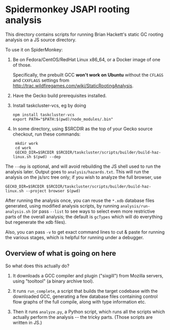 # Spidermonkey JSAPI rooting analysis

This directory contains scripts for running Brian Hackett's static GC rooting
analysis on a JS source directory.

To use it on SpiderMonkey:

1.  Be on Fedora/CentOS/RedHat Linux x86_64, or a Docker image of one of those.

    Specifically, the prebuilt GCC **won't work on Ubuntu**
    without the `CFLAGS` and `CXXFLAGS` settings from
    <http://trac.wildfiregames.com/wiki/StaticRootingAnalysis>.

2.  Have the Gecko build prerequisites installed.

3.  Install taskcluster-vcs, eg by doing

        npm install taskcluster-vcs
        export PATH="$PATH:$(pwd)/node_modules/.bin"

4. In some directory, using $SRCDIR as the top of your Gecko source checkout,
    run these commands:

        mkdir work
        cd work
        GECKO_DIR=$SRCDIR $SRCDIR/taskcluster/scripts/builder/build-haz-linux.sh $(pwd) --dep

The `--dep` is optional, and will avoid rebuilding the JS shell used to run the
analysis later. Output goes to `analysis/hazards.txt`. This will run the
analysis on the js/src tree only; if you wish to analyze the full browser, use

    GECKO_DIR=$SRCDIR $SRCDIR/taskcluster/scripts/builder/build-haz-linux.sh --project browser $(pwd)

After running the analysis once, you can reuse the `*.xdb` database files
generated, using modified analysis scripts, by running
`analysis/run-analysis.sh` (or pass `--list` to see ways to select even more
restrictive parts of the overall analysis; the default is `gcTypes` which will
do everything but regenerate the xdb files).

Also, you can pass `-v` to get exact command lines to cut & paste for running the
various stages, which is helpful for running under a debugger.


## Overview of what is going on here

So what does this actually do?

1.  It downloads a GCC compiler and plugin ("sixgill") from Mozilla servers, using
    "tooltool" (a binary archive tool).

2. It runs `run_complete`, a script that builds the target codebase with the
    downloaded GCC, generating a few database files containing control flow
    graphs of the full compile, along with type information etc.

3.  Then it runs `analyze.py`, a Python script, which runs all the scripts
    which actually perform the analysis -- the tricky parts.
    (Those scripts are written in JS.)
